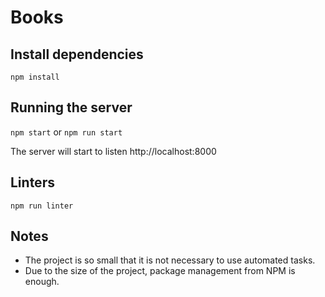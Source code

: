 # Books

## Install dependencies

`npm install`

## Running the server

`npm start`
or
`npm run start`

The server will start to listen http://localhost:8000

## Linters

`npm run linter`

## Notes
* The project is so small that it is not necessary to use automated tasks.
* Due to the size of the project, package management from NPM is enough.
